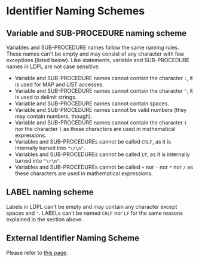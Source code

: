 # Identifier Naming Schemes

## Variable and SUB-PROCEDURE naming scheme

Variables and SUB-PROCEDURE names follow the same naming rules. These names can't be empty and may consist of any character with few exceptions \(listed below\). Like statements, variable and SUB-PROCEDURE names in LDPL are not case sensitive.

* Variable and SUB-PROCEDURE names cannot contain the character `:`, it is used for MAP and LIST accesses.
* Variable and SUB-PROCEDURE names cannot contain the character `"`, it is used to delimit strings.
* Variable and SUB-PROCEDURE names cannot contain spaces.
* Variable and SUB-PROCEDURE names cannot be valid numbers \(they may contain numbers, though\).
* Variable and SUB-PROCEDURE names cannot contain the character `(` nor the character `)` as these characters are used in mathematical expressions.
* Variables and SUB-PROCEDUREs cannot be called `CRLF`, as it is internally turned into `"\r\n"`.
* Variables and SUB-PROCEDUREs cannot be called `LF`, as it is internally turned into `"\r\n"`.
* Variables and SUB-PROCEDUREs cannot be called `+` nor `-` nor `*` nor `/` as these characters are used in mathematical expressions.

## LABEL naming scheme

Labels in LDPL can't be empty and may contain any character except spaces and `"`. LABELs can't be named `CRLF` nor `LF` for the same reasons explained in the section above.

## External Identifier Naming Scheme

Please refer to [this page](extensions/c++-extensions/external-identifier-naming-scheme.md).

